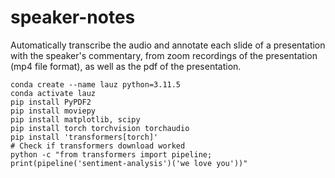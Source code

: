 # speaker-notes

Automatically transcribe the audio and annotate each slide of a presentation with the speaker's commentary, from zoom recordings of the presentation (mp4 file format), as well as the pdf of the presentation.

```
conda create --name lauz python=3.11.5
conda activate lauz
pip install PyPDF2
pip install moviepy
pip install matplotlib, scipy
pip install torch torchvision torchaudio
pip install 'transformers[torch]'
# Check if transformers download worked
python -c "from transformers import pipeline; print(pipeline('sentiment-analysis')('we love you'))"
```

